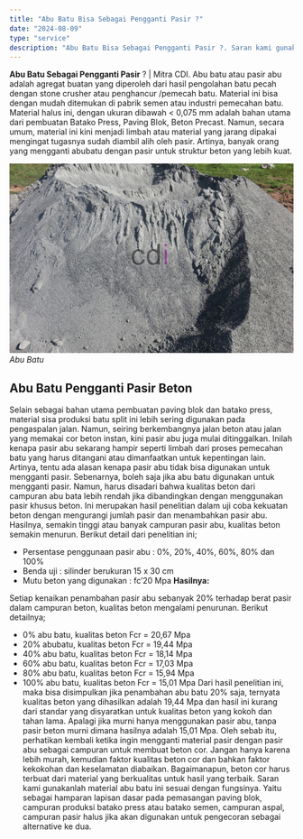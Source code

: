 ```yaml
---
title: "Abu Batu Bisa Sebagai Pengganti Pasir ?"
date: "2024-08-09"
type: "service"
description: "Abu Batu Bisa Sebagai Pengganti Pasir ?. Saran kami gunakanlah material abu batu ini sesuai dengan fungsinya. Yaitu sebagai hamparan lapisan dasar pada pemas..."
---
```


**Abu Batu Sebagai Pengganti Pasir** ? | Mitra CDI. Abu batu atau pasir abu adalah agregat buatan yang diperoleh dari hasil pengolahan batu pecah dengan stone crusher atau penghancur /pemecah batu. Material ini bisa dengan mudah ditemukan di pabrik semen atau industri pemecahan batu. Material halus ini, dengan ukuran dibawah < 0,075 mm adalah bahan utama dari pembuatan Batako Press, Paving Blok, Beton Precast. Namun, secara umum, material ini kini menjadi limbah atau material yang jarang dipakai mengingat tugasnya sudah diambil alih oleh pasir. Artinya, banyak orang yang mengganti abubatu dengan pasir untuk struktur beton yang lebih kuat.

![Abu Batu](/images/blog/abu-batu.jpg)
*Abu Batu*

 ## Abu Batu Pengganti Pasir Beton
    
Selain sebagai bahan utama pembuatan paving blok dan batako press, material sisa produksi batu split ini lebih sering digunakan pada pengaspalan jalan. Namun, seiring berkembangnya jalan beton atau jalan yang memakai cor beton instan, kini pasir abu juga mulai ditinggalkan. Inilah kenapa pasir abu sekarang hampir seperti limbah dari proses pemecahan batu yang harus ditangani atau dimanfaatkan untuk kepentingan lain. Artinya, tentu ada alasan kenapa pasir abu tidak bisa digunakan untuk mengganti pasir.
Sebenarnya, boleh saja jika abu batu digunakan untuk mengganti pasir. Namun, harus disadari bahwa kualitas beton dari campuran abu bata lebih rendah jika dibandingkan dengan menggunakan pasir khusus beton. Ini merupakan hasil penelitian dalam uji coba kekuatan beton dengan mengurangi jumlah pasir dan menambahkan pasir abu. Hasilnya, semakin tinggi atau banyak campuran pasir abu, kualitas beton semakin menurun.
Berikut detail dari penelitian ini;
- Persentase penggunaan pasir abu : 0%, 20%, 40%, 60%, 80% dan 100%
- Benda uji : silinder berukuran 15 x 30 cm
- Mutu beton yang digunakan : fc’20 Mpa
**Hasilnya:**

Setiap kenaikan penambahan pasir abu sebanyak 20% terhadap berat pasir dalam campuran beton, kualitas beton mengalami penurunan. Berikut detailnya;
- 0% abu batu, kualitas beton Fcr = 20,67 Mpa
- 20% abubatu, kualitas beton Fcr = 19,44 Mpa
- 40% abu batu, kualitas beton Fcr = 18,14 Mpa
- 60% abu batu, kualitas beton Fcr = 17,03 Mpa
- 80% abu batu, kualitas beton Fcr = 15,94 Mpa
- 100% abu batu, kualitas beton Fcr = 15,01 Mpa
Dari hasil penelitian ini, maka bisa disimpulkan jika penambahan abu batu 20% saja, ternyata kualitas beton yang dihasilkan adalah 19,44 Mpa dan hasil ini kurang dari standar yang disyaratkan untuk kualitas beton yang kokoh dan tahan lama. Apalagi jika murni hanya menggunakan pasir abu, tanpa pasir beton murni dimana hasilnya adalah 15,01 Mpa.
Oleh sebab itu, perhatikan kembali ketika ingin mengganti material pasir dengan pasir abu sebagai campuran untuk membuat beton cor. Jangan hanya karena lebih murah, kemudian faktor kualitas beton cor dan bahkan faktor kekokohan dan keselamatan diabaikan. Bagaimanapun, beton cor harus terbuat dari material yang berkualitas untuk hasil yang terbaik.
Saran kami gunakanlah material abu batu ini sesuai dengan fungsinya. Yaitu sebagai hamparan lapisan dasar pada pemasangan paving blok, campuran produksi batako press atau batako semen, campuran aspal, campuran pasir halus jika akan digunakan untuk pengecoran sebagai alternative ke dua.
